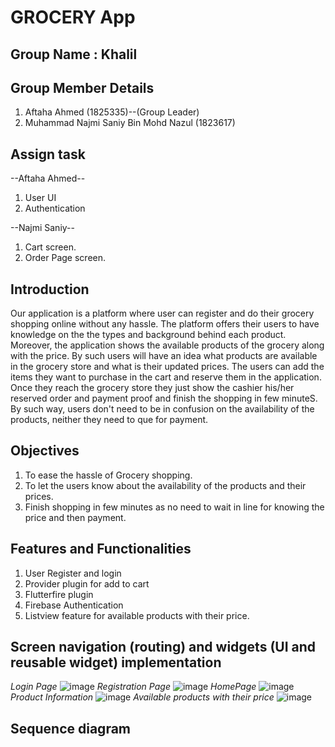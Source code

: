 # GROCERY App

## Group Name : Khalil
## Group Member Details 
1. Aftaha Ahmed (1825335)--(Group Leader)
2. Muhammad Najmi Saniy Bin Mohd Nazul (1823617)

## Assign task

--Aftaha Ahmed--
1. User UI
2. Authentication

--Najmi Saniy--
1. Cart screen.
2. Order Page screen.


## Introduction

Our application is a platform where user can register and do their grocery shopping online without any hassle. The platform offers their users to have knowledge on the the types and background behind each product. Moreover, the application shows the available products of the grocery along with the price. By such users will have an idea what products are available in the grocery store and what is their updated prices. The users can add the items they want to purchase in the cart and reserve them in the application. Once they reach the grocery store they just show the cashier his/her reserved order and payment proof and finish the shopping in few minuteS. By such way, users don't need to be in confusion on the availability of the products, neither they need to que for payment. 

## Objectives

1. To ease the hassle of Grocery shopping.
2. To let the users know about the availability of the products and their prices.
3. Finish shopping in few minutes as no need to wait in line for knowing the price and then payment.

## Features and Functionalities

1. User Register and login
2. Provider plugin for add to cart
3. Flutterfire plugin
4. Firebase Authentication
5. Listview feature for available products with their price.

## Screen navigation (routing) and widgets (UI and reusable widget) implementation

*Login Page*
![image](https://user-images.githubusercontent.com/116794268/216138467-66cfc32b-c454-459b-9ab1-ddcf2dfbff04.png)
*Registration Page*
![image](https://user-images.githubusercontent.com/116794268/216141141-759364d9-e742-4dba-ad2e-e689364a5d87.png)
*HomePage*
![image](https://user-images.githubusercontent.com/116794268/216141277-4663dab3-4112-4e46-b39f-db1c02c97932.png)
*Product Information*
![image](https://user-images.githubusercontent.com/116794268/216141534-bbec6438-5579-4254-b0a9-6afca47912d2.png)
*Available products with their price*
![image](https://user-images.githubusercontent.com/116794268/216141385-94f9f166-d6a7-469e-8a37-d11c036ac267.png)




## Sequence diagram 
